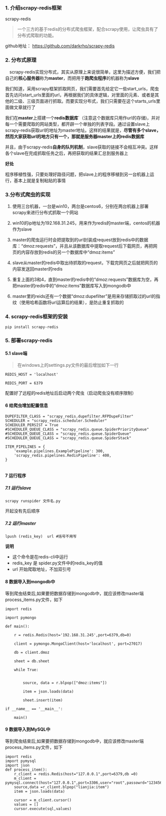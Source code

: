 ### 1. 介绍scrapy-redis框架
scrapy-redis
> 一个三方的基于redis的分布式爬虫框架，配合scrapy使用，让爬虫具有了分布式爬取的功能。

github地址：
https://github.com/darkrho/scrapy-redis

### 2. 分布式原理
　scrapy-redis实现分布式，其实从原理上来说很简单，这里为描述方便，我们把自己的**核心服务器**称为**master**，而把用于**跑爬虫程序**的机器称为**slave**

我们知道，采用scrapy框架抓取网页，我们需要首先给定它一些start_urls，爬虫首先访问start_urls里面的url，再根据我们的具体逻辑，对里面的元素、或者是其他的二级、三级页面进行抓取。而要实现分布式，我们只需要在这个starts_urls里面做文章就行了

我们在**master**上搭建一个**redis数据库**`（注意这个数据库只用作url的存储)，并对每一个需要爬取的网站类型，都开辟一个单独的列表字段。通过设置slave上scrapy-redis获取url的地址为master地址。这样的结果就是，**尽管有多个slave，然而大家获取url的地方只有一个，那就是服务器master上的redis数据库**

并且，由于scrapy-redis**自身的队列机制**，slave获取的链接不会相互冲突。这样各个slave在完成抓取任务之后，再把获取的结果汇总到服务器上

**好处**

程序移植性强，只要处理好路径问题，把slave上的程序移植到另一台机器上运行，基本上就是复制粘贴的事情

### 3.分布式爬虫的实现
1. 使用三台机器，一台是win10，两台是centos6，分别在两台机器上部署scrapy来进行分布式抓取一个网站

2. win10的ip地址为192.168.31.245，用来作为redis的master端，centos的机器作为slave

3. master的爬虫运行时会把提取到的url封装成request放到redis中的数据库：“dmoz:requests”，并且从该数据库中提取request后下载网页，再把网页的内容存放到redis的另一个数据库中“dmoz:items”

4. slave从master的redis中取出待抓取的request，下载完网页之后就把网页的内容发送回master的redis

5. 重复上面的3和4，直到master的redis中的“dmoz:requests”数据库为空，再把master的redis中的“dmoz:items”数据库写入到mongodb中

6. master里的reids还有一个数据“dmoz:dupefilter”是用来存储抓取过的url的指纹（使用哈希函数将url运算后的结果），是防止重复抓取的


### 4. scrapy-redis框架的安装
```
pip install scrapy-redis
```

### 5. 部署scrapy-redis

#### 5.1 slave端
> 在windows上的settings.py文件的最后增加如下一行
```
REDIS_HOST = 'localhost'

REDIS_PORT = 6379

```

配置好了远程的redis地址后启动两个爬虫（启动爬虫没有顺序限制）
#### 6 给爬虫增加配置信息

```
DUPEFILTER_CLASS = "scrapy_redis.dupefilter.RFPDupeFilter"
SCHEDULER = "scrapy_redis.scheduler.Scheduler"
SCHEDULER_PERSIST = True
#SCHEDULER_QUEUE_CLASS = "scrapy_redis.queue.SpiderPriorityQueue"
#SCHEDULER_QUEUE_CLASS = "scrapy_redis.queue.SpiderQueue"
#SCHEDULER_QUEUE_CLASS = "scrapy_redis.queue.SpiderStack"

ITEM_PIPELINES = {
    'example.pipelines.ExamplePipeline': 300,
    'scrapy_redis.pipelines.RedisPipeline': 400,
}


```

#### 7 运行程序
##### 7.1 运行slave
```
scrapy runspider 文件名.py
```
开起没有先后顺序

##### 7.2 运行master
```
lpush (redis_key)  url #括号不用写
```
**说明**
- 这个命令是在redis-cli中运行
- redis_key 是 spider.py文件中的redis_key的值
- url 开始爬取地址，不加双引号


#### 8 数据导入到mongodb中

等到爬虫结束后,如果要把数据存储到mongodb中，就应该修改master端process_items.py文件，如下

```
import redis

import pymongo

def main():

    r = redis.Redis(host='192.168.31.245',port=6379,db=0)

    client = pymongo.MongoClient(host='localhost', port=27017)

    db = client.dmoz

    sheet = db.sheet

    while True:


        source, data = r.blpop(["dmoz:items"])

        item = json.loads(data)

        sheet.insert(item)

if __name__ == '__main__':

    main()
```
#### 9 数据导入到MySQL中

等到爬虫结束后,如果要把数据存储到mongodb中，就应该修改master端process_items.py文件，如下

```
import redis
import pymysql
import json
def process_item():
    r_client = redis.Redis(host="127.0.0.1",port=6379,db =0)
    m_client = pymysql.connect(host="127.0.0.1",port=3306,user="root",passowrd="123456",db="lianjia")
    source,data =r_client.blpop("lianjia:item")
    item = json.loads(data)

    cursor = m_client.cursor()
    values = []
    cursor.execute(sql,values)
```